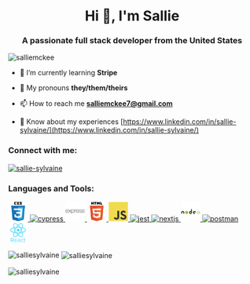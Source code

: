 <h1 align="center">Hi 👋, I'm Sallie</h1>
<h3 align="center">A passionate full stack developer from the United States</h3>

<p align="left"> <img src="https://komarev.com/ghpvc/?username=salliemckee&label=Profile%20views&color=0e75b6&style=flat" alt="salliemckee" /> </p>

- 🌱 I’m currently learning **Stripe**

- 🌈 My pronouns **they/them/theirs**

- 📫 How to reach me **salliemckee7@gmail.com**

- 📄 Know about my experiences [https://www.linkedin.com/in/sallie-sylvaine/](https://www.linkedin.com/in/sallie-sylvaine/)

<h3 align="left">Connect with me:</h3>
<p align="left">
<a href="https://linkedin.com/in/sallie-sylvaine" target="blank"><img align="center" src="https://raw.githubusercontent.com/rahuldkjain/github-profile-readme-generator/master/src/images/icons/Social/linked-in-alt.svg" alt="sallie-sylvaine" height="30" width="40" /></a>
</p>

<h3 align="left">Languages and Tools:</h3>
<p align="left"> <a href="https://www.w3schools.com/css/" target="_blank" rel="noreferrer"> <img src="https://raw.githubusercontent.com/devicons/devicon/master/icons/css3/css3-original-wordmark.svg" alt="css3" width="40" height="40"/> </a> <a href="https://www.cypress.io" target="_blank" rel="noreferrer"> <img src="https://raw.githubusercontent.com/simple-icons/simple-icons/6e46ec1fc23b60c8fd0d2f2ff46db82e16dbd75f/icons/cypress.svg" alt="cypress" width="40" height="40"/> </a> <a href="https://expressjs.com" target="_blank" rel="noreferrer"> <img src="https://raw.githubusercontent.com/devicons/devicon/master/icons/express/express-original-wordmark.svg" alt="express" width="40" height="40"/> </a> <a href="https://www.w3.org/html/" target="_blank" rel="noreferrer"> <img src="https://raw.githubusercontent.com/devicons/devicon/master/icons/html5/html5-original-wordmark.svg" alt="html5" width="40" height="40"/> </a> <a href="https://developer.mozilla.org/en-US/docs/Web/JavaScript" target="_blank" rel="noreferrer"> <img src="https://raw.githubusercontent.com/devicons/devicon/master/icons/javascript/javascript-original.svg" alt="javascript" width="40" height="40"/> </a> <a href="https://jestjs.io" target="_blank" rel="noreferrer"> <img src="https://www.vectorlogo.zone/logos/jestjsio/jestjsio-icon.svg" alt="jest" width="40" height="40"/> </a> <a href="https://nextjs.org/" target="_blank" rel="noreferrer"> <img src="https://cdn.worldvectorlogo.com/logos/nextjs-2.svg" alt="nextjs" width="40" height="40"/> </a> <a href="https://nodejs.org" target="_blank" rel="noreferrer"> <img src="https://raw.githubusercontent.com/devicons/devicon/master/icons/nodejs/nodejs-original-wordmark.svg" alt="nodejs" width="40" height="40"/> </a> <a href="https://postman.com" target="_blank" rel="noreferrer"> <img src="https://www.vectorlogo.zone/logos/getpostman/getpostman-icon.svg" alt="postman" width="40" height="40"/> </a> <a href="https://reactjs.org/" target="_blank" rel="noreferrer"> <img src="https://raw.githubusercontent.com/devicons/devicon/master/icons/react/react-original-wordmark.svg" alt="react" width="40" height="40"/> </a> </p>

<p><img align="left" src="https://github-readme-stats.vercel.app/api/top-langs?username=salliesylvaine&show_icons=true&locale=en&layout=compact" alt="salliesylvaine" /></p>

<p>&nbsp;<img align="center" src="https://github-readme-stats.vercel.app/api?username=salliesylvaine&show_icons=true&locale=en" alt="salliesylvaine" /></p>

<p><img align="center" src="https://github-readme-streak-stats.herokuapp.com/?user=salliesylvaine&" alt="salliesylvaine" /></p>
